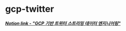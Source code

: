 # gcp-twitter

***[Notion link - "GCP 기반 트위터 스트리밍 데이터 엔지니어링"](https://www.notion.so/GCP-5fb083cae81a4c8d8fab5f200f93c940, "to_Notion")***
